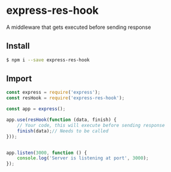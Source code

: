 # express-res-hook
A middleware that gets executed before sending response


## Install

```sh
$ npm i --save express-res-hook
```


## Import

```javascript
const express = require('express');
const resHook = require('express-res-hook');

const app = express();

app.use(resHook(function (data, finish) {
    // Your code, this will execute before sending response
    finish(data);// Needs to be called
}));


app.listen(3000, function () {
    console.log('Server is listening at port', 3000);
});
```